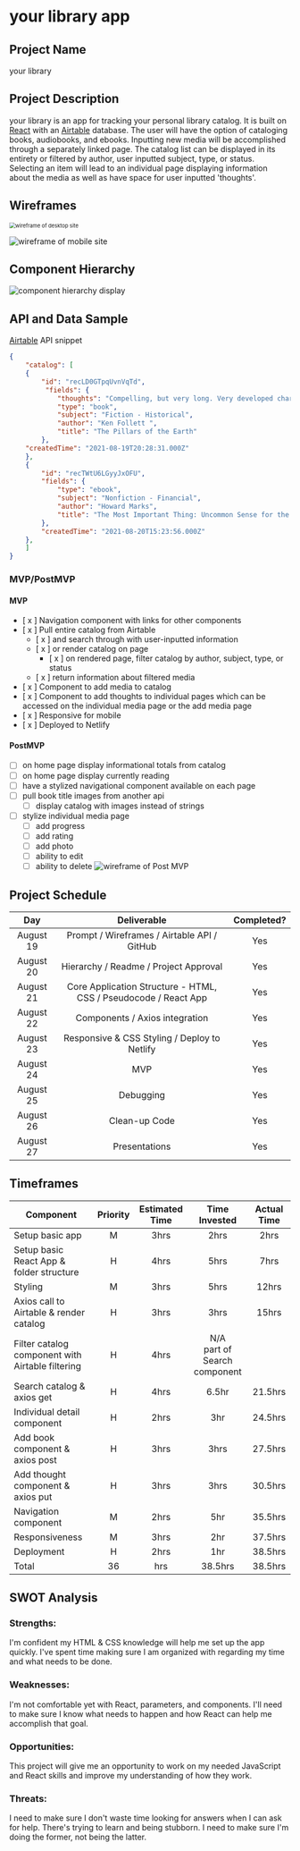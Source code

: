 
# your library app

## Project Name

your library

## Project Description

your library is an app for tracking your personal library catalog. It is built on [React](https://reactjs.org/) with an [Airtable](https://airtable.com/tblzoNbKubApA62S9) database. The user will have the option of cataloging books, audiobooks, and ebooks. Inputting new media will be accomplished through a separately linked page. The catalog list can be displayed in its entirety or filtered by author, user inputted subject, type, or status. Selecting an item will lead to an individual page displaying information about the media as well as have space for user inputted 'thoughts'.

## Wireframes

  <img src="https://res.cloudinary.com/texasrachel/image/upload/v1629502502/your-library-wireframe-desktop.png" alt="wireframe of desktop site" style="zoom: 67%;" />

![wireframe of mobile site](https://res.cloudinary.com/texasrachel/image/upload/v1629482148/your-library-wireframe-mobile.png)

## Component Hierarchy

![component hierarchy display](https://res.cloudinary.com/texasrachel/image/upload/v1629484654/your-library-hierarchy.png)

## API and Data Sample

[Airtable](https://airtable.com/tblzoNbKubApA62S9) API snippet

```json
{
	"catalog": [
	{
		"id": "recLD0GTpqUvnVqTd",
		 "fields": {
			"thoughts": "Compelling, but very long. Very developed characters.",
			"type": "book",
			"subject": "Fiction - Historical",
			"author": "Ken Follett ",
			"title": "The Pillars of the Earth"
		},
	"createdTime": "2021-08-19T20:28:31.000Z"
	},
	{
		"id": "recTWtU6LGyyJxOFU",
		"fields": {
			"type": "ebook",
			"subject": "Nonfiction - Financial",
			"author": "Howard Marks",
			"title": "The Most Important Thing: Uncommon Sense for the Thoughtful Investor"
		},
		"createdTime": "2021-08-20T15:23:56.000Z"
	},
	]
}

```

### MVP/PostMVP

#### MVP

- [ x ] Navigation component with links for other components <!--(component 1) -->
- [ x ] Pull entire catalog from Airtable  <!--(axios get) --> 
	- [ x ] and search through with user-inputted information <!--(component 2) -->
	- [ x ] or render catalog on page  <!--(component 3) -->
		- [ x ] on rendered page, filter catalog by author, subject, type, or status  <!--(component 4) -->
	- [ x ] return information about filtered media  <!--(component 5) -->
	<!-- what to do about multiple returns - if...indiv...else...catalog?filtered? -->
- [ x ] Component to add media to catalog  <!--(axios post & component 6) -->
- [ x ] Component to add thoughts to individual pages which can be accessed on the individual media page or the add media page <!--(axios put & component 7) -->
- [ x ] Responsive for mobile
- [ x ] Deployed to Netlify

#### PostMVP

- [ ] on home page display informational totals from catalog
- [ ] on home page display currently reading
- [ ] have a stylized navigational component available on each page
- [ ] pull book title images from another api
	- [ ] display catalog with images instead of strings
- [ ] stylize individual media page
	- [ ] add progress 
	- [ ] add rating
	- [ ] add photo
	- [ ] ability to edit
	- [ ] ability to delete
	![wireframe of Post MVP](https://res.cloudinary.com/texasrachel/image/upload/v1629472022/your-library-wireframe-post-mvp.png)

## Project Schedule

| Day | Deliverable | Completed? |
|:--:|:--:|:--:|
| August 19 | Prompt / Wireframes / Airtable API / GitHub | Yes |
| August 20 | Hierarchy / Readme / Project Approval | Yes  |
| August 21 | Core Application Structure - HTML, CSS / Pseudocode / React App | Yes |
| August 22 | Components / Axios integration | Yes  |
| August 23 | Responsive & CSS Styling / Deploy to Netlify |Yes  |
| August 24 | MVP |  Yes  |
| August 25 | Debugging |  Yes  |
| August 26 | Clean-up Code |  Yes  |
| August 27 | Presentations |  Yes  |

## Timeframes

| Component | Priority | Estimated Time | Time Invested | Actual Time |
|--|:--:|:--:|:--:|:--:|
| Setup basic app | M | 3hrs | 2hrs | 2hrs |
| Setup basic React App & folder structure | H | 4hrs | 5hrs | 7hrs  |
| Styling | M | 3hrs | 5hrs  | 12hrs |
| Axios call to Airtable & render catalog | H | 3hrs | 3hrs  | 15hrs  |
| Filter catalog component with Airtable filtering | H | 4hrs | N/A<br> part of Search component  |  |
| Search catalog & axios get | H | 4hrs | 6.5hr  | 21.5hrs |
| Individual detail component | H | 2hrs | 3hr  | 24.5hrs  |
| Add book component & axios post | H | 3hrs | 3hrs  | 27.5hrs |
| Add thought component & axios put | H | 3hrs | 3hrs  | 30.5hrs  |
| Navigation component | M | 2hrs | 5hr  | 35.5hrs  |
| Responsiveness | M | 3hrs | 2hr  | 37.5hrs |
| Deployment | H | 2hrs | 1hr | 38.5hrs  |
| Total | 36 | hrs | 38.5hrs | 38.5hrs  |

## SWOT Analysis

### Strengths:

I'm confident my HTML & CSS knowledge will help me set up the app quickly.  I've spent time making sure I am organized with regarding my time and what needs to be done.

### Weaknesses:

I'm not comfortable yet with React, parameters, and components. I'll need to make sure I know what needs to happen and how React can help me accomplish that goal.

### Opportunities:

This project will give me an opportunity to work on my needed JavaScript and React skills and improve my understanding of how they work.

### Threats:

 I need to make sure I don't waste time looking for answers when I can ask for help. There's trying to learn and being stubborn. I need to make sure I'm doing the former, not being the latter.

<!-- Notes:
  books--all book--filter
   -->